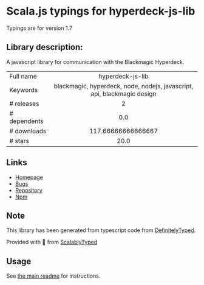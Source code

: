
# Scala.js typings for hyperdeck-js-lib

Typings are for version 1.7

## Library description:
A javascript library for communication with the Blackmagic Hyperdeck.

|                    |                 |
| ------------------ | :-------------: |
| Full name          | hyperdeck-js-lib |
| Keywords           | blackmagic, hyperdeck, node, nodejs, javascript, api, blackmagic design |
| # releases         | 2 |
| # dependents       | 0.0 |
| # downloads        | 117.66666666666667 |
| # stars            | 20.0 |

## Links
- [Homepage](https://github.com/LA1TV/Hyperdeck-JS-Lib#readme)
- [Bugs](https://github.com/LA1TV/Hyperdeck-JS-Lib/issues)
- [Repository](https://github.com/LA1TV/Hyperdeck-JS-Lib)
- [Npm](https://www.npmjs.com/package/hyperdeck-js-lib)
    


## Note
This library has been generated from typescript code from [DefinitelyTyped](https://definitelytyped.org).

Provided with :purple_heart: from [ScalablyTyped](https://github.com/oyvindberg/ScalablyTyped)

## Usage
See [the main readme](../../readme.md) for instructions.


